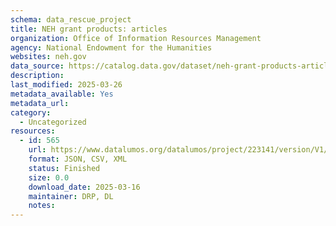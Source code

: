 ```yaml
---
schema: data_rescue_project 
title: NEH grant products: articles
organization: Office of Information Resources Management
agency: National Endowment for the Humanities
websites: neh.gov
data_source: https://catalog.data.gov/dataset/neh-grant-products-articles
description: 
last_modified: 2025-03-26
metadata_available: Yes
metadata_url: 
category:
  - Uncategorized
resources:
  - id: 565
    url: https://www.datalumos.org/datalumos/project/223141/version/V1/view
    format: JSON, CSV, XML
    status: Finished
    size: 0.0
    download_date: 2025-03-16
    maintainer: DRP, DL
    notes: 
---
```

